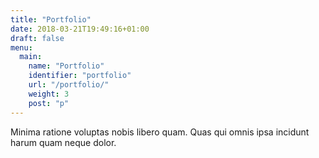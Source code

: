 ```yaml
---
title: "Portfolio"
date: 2018-03-21T19:49:16+01:00
draft: false
menu:
  main:
    name: "Portfolio"
    identifier: "portfolio"
    url: "/portfolio/"
    weight: 3
    post: "p"
---
```


Minima ratione voluptas nobis libero quam. Quas qui omnis ipsa incidunt harum quam neque dolor.
